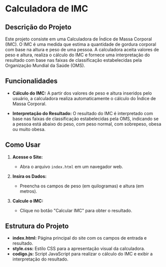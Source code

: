 # Calculadora de IMC

## Descrição do Projeto

Este projeto consiste em uma Calculadora de Índice de Massa Corporal (IMC). O IMC é uma medida que estima a quantidade de gordura corporal com base na altura e peso de uma pessoa. A calculadora aceita valores de peso e altura, realiza o cálculo do IMC e fornece uma interpretação do resultado com base nas faixas de classificação estabelecidas pela Organização Mundial da Saúde (OMS).

## Funcionalidades

- **Cálculo do IMC:** A partir dos valores de peso e altura inseridos pelo usuário, a calculadora realiza automaticamente o cálculo do Índice de Massa Corporal.

- **Interpretação do Resultado:** O resultado do IMC é interpretado com base nas faixas de classificação estabelecidas pela OMS, indicando se a pessoa está abaixo do peso, com peso normal, com sobrepeso, obesa ou muito obesa.

## Como Usar

1. **Acesse o Site:**
   - Abra o arquivo `index.html` em um navegador web.

2. **Insira os Dados:**
   - Preencha os campos de peso (em quilogramas) e altura (em metros).

3. **Calcule o IMC:**
   - Clique no botão "Calcular IMC" para obter o resultado.

## Estrutura do Projeto

- **index.html:** Página principal do site com os campos de entrada e resultado.
- **style.css:** Estilo CSS para a apresentação visual da calculadora.
- **codigo.js:** Script JavaScript para realizar o cálculo do IMC e exibir a interpretação do resultado.
